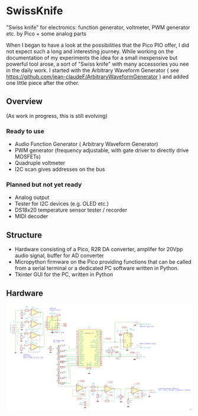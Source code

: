 # SwissKnife
"Swiss knife" for electronics: function generator, voltmeter, PWM generator etc. by Pico + some analog parts

When I began to have a look at the possibilities that the Pico PIO offer, I did not expect such a long and interesting journey.
While working on the documentation of my experiments the idea for a small inexpensive but powerful tool arose, a sort of "Swiss knife" with many accessories you nee in the daily work.
I started with the Arbitrary Waveform Generator ( see https://github.com/jean-claudeF/ArbitraryWaveformGenerator )
and added one little piece after the other.

## Overview
(As work in progress, this is still evolving)

### Ready to use
- Audio Function Generator ( Arbitrary Waveform Generator)
- PWM generator (frequency adjustable, with gate driver to directly drive MOSFETs)
- Quadruple voltmeter
- I2C scan gives addresses on the bus

### Planned but not yet ready
- Analog output
- Tester for I2C devices (e.g. OLED etc.)
- DS18x20 temperature sensor tester / recorder
- MIDI decoder

## Structure
- Hardware consisting of a Pico, R2R DA converter, amplifer for 20Vpp audio signal, buffer for AD converter
- Micropython firmware on the Pico providing functions that can be called from a serial terminal or a dedicated PC software written in Python.
- Tkinter GUI for the PC, written in Python

 ## Hardware
 ![Picture](swiss_hw.png)
